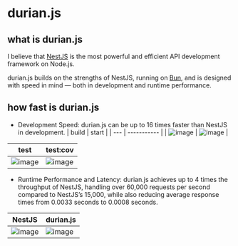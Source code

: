 # durian.js

## what is durian.js

I believe that [NestJS](https://github.com/nestjs/nest) is the most powerful and efficient API development framework on Node.js.

durian.js builds on the strengths of NestJS, running on [Bun](https://github.com/oven-sh/bun), and is designed with speed in mind — both in development and runtime performance.

## how fast is durian.js

- Development Speed: durian.js can be up to 16 times faster than NestJS in development.
  | build | start |
  | --- | ----------- |
  | ![image](https://github.com/user-attachments/assets/61b1b40a-7ab5-45bd-ae8c-a5e13fce85a2) | ![image](https://github.com/user-attachments/assets/a5d0fb1a-f601-48e7-b390-5446796409c4) |

| test                                                                                      | test:cov                                                                                  |
| ----------------------------------------------------------------------------------------- | ----------------------------------------------------------------------------------------- |
| ![image](https://github.com/user-attachments/assets/92f5f98f-1055-424d-8df0-76cd13b1aa8c) | ![image](https://github.com/user-attachments/assets/d267ceec-e531-41a6-be30-49d7e0318875) |

- Runtime Performance and Latency: durian.js achieves up to 4 times the throughput of NestJS, handling over 60,000 requests per second compared to NestJS’s 15,000, while also reducing average response times from 0.0033 seconds to 0.0008 seconds.

| NestJS                                                                                    | durian.js                                                                                 |
| ----------------------------------------------------------------------------------------- | ----------------------------------------------------------------------------------------- |
| ![image](https://github.com/user-attachments/assets/56e3a836-0178-45c5-a900-df6f0664a21f) | ![image](https://github.com/user-attachments/assets/0cc7b5a9-ec6e-407f-ac4a-5a674bb7ad11) |
